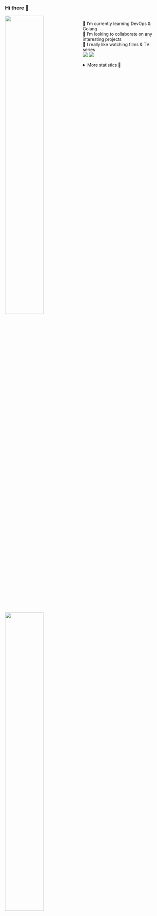 ### Hi there 👋


[<img align="left" width="50%" src="https://github-readme-stats.vercel.app/api?username=rufusnufus&hide=issues&show_icons=true&count_private=true&theme=transparent&title_color=FF6F40&text_color=FBF9F8&icon_color=F48242&hide_border=true&hide_title=true#gh-dark-mode-only">](https://metrics.lecoq.io/rufusnufus#gh-dark-mode-only)
[<img align="left" width="50%" src="https://github-readme-stats.vercel.app/api?username=rufusnufus&hide=issues&show_icons=true&count_private=true&theme=transparent&title_color=FF6533&text_color=4D4644&icon_color=FF8038&hide_border=true&hide_title=true#gh-light-mode-only">](https://metrics.lecoq.io/rufusnufus#gh-light-mode-only)

<p>
  <br>
  🌱 I’m currently learning DevOps & Golang</br>
  👯 I’m looking to collaborate on any interesting projects</br>
  🎥 I really like watching films & TV series</br>
  <a href="https://linkedin.com/in/rufusnufus"><img src="https://img.shields.io/badge/linkedin-0077B5.svg?style=for-the-badge&logo=linkedin&logoColor=white"/></a>
  <a href="https://t.me/rufusnufus"><img src="https://img.shields.io/badge/-telegram-black?style=for-the-badge&color=blue&logo=telegram"/></a>
</p>

<p text-align="left">
<details>
  <summary>More statistics 👀</summary><br/>

<!--START_SECTION:waka-->
![Code Time](http://img.shields.io/badge/Code%20Time-468%20hrs-blue)

![Profile Views](http://img.shields.io/badge/Profile%20Views-0-blue)

**I'm an Early 🐤** 

```text
🌞 Morning                8292 commits        █████░░░░░░░░░░░░░░░░░░░░   21.80 % 
🌆 Daytime                21832 commits       ██████████████░░░░░░░░░░░   57.39 % 
🌃 Evening                7059 commits        █████░░░░░░░░░░░░░░░░░░░░   18.56 % 
🌙 Night                  859 commits         █░░░░░░░░░░░░░░░░░░░░░░░░   02.26 % 
```
📅 **I'm Most Productive on Monday** 

```text
Monday                   7795 commits        █████░░░░░░░░░░░░░░░░░░░░   20.49 % 
Tuesday                  7156 commits        █████░░░░░░░░░░░░░░░░░░░░   18.81 % 
Wednesday                7597 commits        █████░░░░░░░░░░░░░░░░░░░░   19.97 % 
Thursday                 7077 commits        █████░░░░░░░░░░░░░░░░░░░░   18.60 % 
Friday                   6820 commits        ████░░░░░░░░░░░░░░░░░░░░░   17.93 % 
Saturday                 701 commits         ░░░░░░░░░░░░░░░░░░░░░░░░░   01.84 % 
Sunday                   896 commits         █░░░░░░░░░░░░░░░░░░░░░░░░   02.36 % 
```


📊 **This Week I Spent My Time On** 

```text
💬 Programming Languages: 
Terraform                1 hr 17 mins        ███████████░░░░░░░░░░░░░░   42.60 % 
HCL                      1 hr 3 mins         █████████░░░░░░░░░░░░░░░░   34.84 % 
YAML                     22 mins             ███░░░░░░░░░░░░░░░░░░░░░░   12.17 % 
Other                    9 mins              █░░░░░░░░░░░░░░░░░░░░░░░░   05.47 % 
Markdown                 4 mins              █░░░░░░░░░░░░░░░░░░░░░░░░   02.59 % 

🔥 Editors: 
VS Code                  2 hrs 52 mins       ████████████████████████░   94.70 % 
iTerm2                   9 mins              █░░░░░░░░░░░░░░░░░░░░░░░░   05.30 % 
```

**I Mostly Code in Java** 

```text
Python                   19 repos            ███░░░░░░░░░░░░░░░░░░░░░░   13.19 % 
Smarty                   11 repos            ██░░░░░░░░░░░░░░░░░░░░░░░   07.64 % 
HCL                      7 repos             █░░░░░░░░░░░░░░░░░░░░░░░░   04.86 % 
Kotlin                   5 repos             █░░░░░░░░░░░░░░░░░░░░░░░░   03.47 % 
HTML                     4 repos             █░░░░░░░░░░░░░░░░░░░░░░░░   02.78 % 
```




 Last Updated on 03/10/2023 01:00:44 UTC
<!--END_SECTION:waka-->

</details>
</p>
